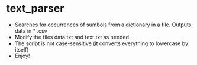 # text_parser
* Searches for occurrences of sumbols from a dictionary in a file. Outputs data in * .csv
* Modify the files data.txt and text.txt as needed
* The script is not case-sensitive (it converts everything to lowercase by itself)
* Enjoy!
